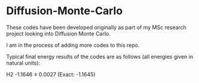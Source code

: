 # Diffusion-Monte-Carlo


These codes have been developed originally as part of my MSc research project looking into Diffusion Monte Carlo.


I am in the process of adding more codes to this repo.


Typical final energy results of the codes are as follows (all energies given in natural units):

H2  -1.1646 ± 0.0027  (Exact: -1.1645)
